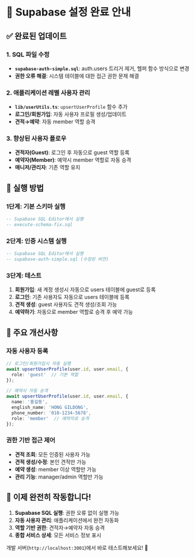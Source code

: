# 🎯 Supabase 설정 완료 안내

## ✅ 완료된 업데이트

### 1. **SQL 파일 수정**
- **`supabase-auth-simple.sql`**: auth.users 트리거 제거, 헬퍼 함수 방식으로 변경
- **권한 오류 해결**: 시스템 테이블에 대한 접근 권한 문제 해결

### 2. **애플리케이션 레벨 사용자 관리**
- **`lib/userUtils.ts`**: `upsertUserProfile` 함수 추가
- **로그인/회원가입**: 자동 사용자 프로필 생성/업데이트
- **견적→예약**: 자동 member 역할 승격

### 3. **향상된 사용자 플로우**
- **견적자(Guest)**: 로그인 후 자동으로 guest 역할 등록
- **예약자(Member)**: 예약시 member 역할로 자동 승격
- **매니저/관리자**: 기존 역할 유지

## 🚀 실행 방법

### 1단계: 기본 스키마 실행
```sql
-- Supabase SQL Editor에서 실행
-- execute-schema-fix.sql
```

### 2단계: 인증 시스템 실행
```sql
-- Supabase SQL Editor에서 실행
-- supabase-auth-simple.sql (수정된 버전)
```

### 3단계: 테스트
1. **회원가입**: 새 계정 생성시 자동으로 users 테이블에 guest로 등록
2. **로그인**: 기존 사용자도 자동으로 users 테이블에 등록
3. **견적 생성**: guest 사용자도 견적 생성/조회 가능
4. **예약하기**: 자동으로 member 역할로 승격 후 예약 가능

## 🔧 주요 개선사항

### 자동 사용자 등록
```typescript
// 로그인/회원가입시 자동 실행
await upsertUserProfile(user.id, user.email, {
  role: 'guest'  // 기본 역할
});

// 예약시 자동 승격
await upsertUserProfile(user.id, user.email, {
  name: '홍길동',
  english_name: 'HONG GILDONG',
  phone_number: '010-1234-5678',
  role: 'member'  // 예약자로 승격
});
```

### 권한 기반 접근 제어
- **견적 조회**: 모든 인증된 사용자 가능
- **견적 생성/수정**: 본인 견적만 가능
- **예약 생성**: member 이상 역할만 가능
- **관리 기능**: manager/admin 역할만 가능

## 🎉 이제 완전히 작동합니다!

1. **Supabase SQL 실행**: 권한 오류 없이 실행 가능
2. **자동 사용자 관리**: 애플리케이션에서 완전 자동화
3. **역할 기반 권한**: 견적자→예약자 자동 승격
4. **종합 서비스 상세**: 모든 서비스 정보 표시

개발 서버(`http://localhost:3001`)에서 바로 테스트해보세요! 🚀
